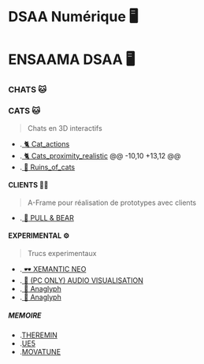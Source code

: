 # DSAA Numérique 🖥️
# ENSAAMA DSAA 🖥️

### CHATS  🐱


### CATS  🐱
> Chats en 3D interactifs 
* .[ 🐈 Cat_actions](https://zuomarage.github.io/chats/cat_actions.html) 
* .[ 🐈 Cats_proximity_realistic](https://zuomarage.github.io/chats/cats_proximity_realistic.html)
@@ -10,10 +13,12 @@
* .[ 🏢 Ruins_of_cats](https://zuomarage.github.io/chats/city_of_cats.html)

#### CLIENTS 🤟🏻
> A-Frame pour réalisation de prototypes avec clients
* .[ 🧪 PULL & BEAR](https://zuomarage.github.io/chats/rigidojewellery.html) 


####  EXPERIMENTAL ⚙️
> Trucs experimentaux
* .[ 🕶️ XEMANTIC NEO](https://zuomarage.github.io/chats/xemantic.html) 
* .[ 🎹 (PC ONLY) AUDIO VISUALISATION](https://zuomarage.github.io/chats/audio.html)
* .[ 👾 Anaglyph](https://zuomarage.github.io/chats/Analgyph.html)
* .[ 👾 Anaglyph](https://zuomarage.github.io/chats/Anaglyph.html)


#####  MEMOIRE
* .[THEREMIN](https://zuomarage.github.io/chats/theremin.html) 
* .[UE5](https://zuomarage.github.io/chats/UE5.html)
* .[MOVATUNE](https://zuomarage.github.io/chats/movatunev1.ino) 

